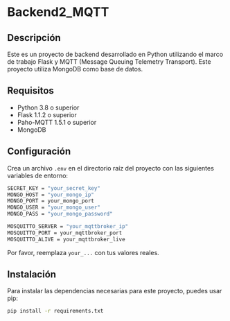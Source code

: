 # Backend2_MQTT

## Descripción

Este es un proyecto de backend desarrollado en Python utilizando el marco de trabajo Flask y MQTT (Message Queuing Telemetry Transport). Este proyecto utiliza MongoDB como base de datos.

## Requisitos

- Python 3.8 o superior
- Flask 1.1.2 o superior
- Paho-MQTT 1.5.1 o superior
- MongoDB

## Configuración

Crea un archivo `.env` en el directorio raíz del proyecto con las siguientes variables de entorno:
```bash
SECRET_KEY = "your_secret_key"
MONGO_HOST = "your_mongo_ip"
MONGO_PORT = your_mongo_port
MONGO_USER = "your_mongo_user"
MONGO_PASS = "your_mongo_password"

MOSQUITTO_SERVER = "your_mqttbroker_ip"
MOSQUITTO_PORT = your_mqttbroker_port
MOSQUITTO_ALIVE = your_mqttbroker_live
```


Por favor, reemplaza `your_...` con tus valores reales.

## Instalación

Para instalar las dependencias necesarias para este proyecto, puedes usar pip:

```bash
pip install -r requirements.txt
